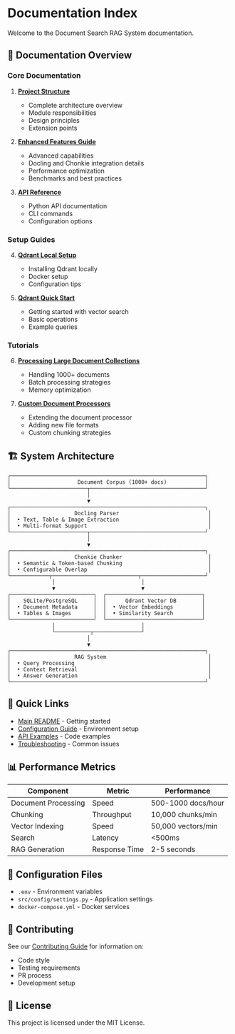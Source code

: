 # Documentation Index

Welcome to the Document Search RAG System documentation.

## 📖 Documentation Overview

### Core Documentation

1. **[Project Structure](PROJECT_STRUCTURE.md)**
   - Complete architecture overview
   - Module responsibilities
   - Design principles
   - Extension points

2. **[Enhanced Features Guide](README_ENHANCED.md)**
   - Advanced capabilities
   - Docling and Chonkie integration details
   - Performance optimization
   - Benchmarks and best practices

3. **[API Reference](api_reference.md)**
   - Python API documentation
   - CLI commands
   - Configuration options

### Setup Guides

4. **[Qdrant Local Setup](QDRANT_LOCAL_GUIDE.md)**
   - Installing Qdrant locally
   - Docker setup
   - Configuration tips

5. **[Qdrant Quick Start](QDRANT_QUICK_START.md)**
   - Getting started with vector search
   - Basic operations
   - Example queries

### Tutorials

6. **[Processing Large Document Collections](tutorials/large_corpus_processing.md)**
   - Handling 1000+ documents
   - Batch processing strategies
   - Memory optimization

7. **[Custom Document Processors](tutorials/custom_processors.md)**
   - Extending the document processor
   - Adding new file formats
   - Custom chunking strategies

## 🏗️ System Architecture

```
┌─────────────────────────────────────────────────────────────┐
│                     Document Corpus (1000+ docs)            │
└────────────────────────┬────────────────────────────────────┘
                         │
                         ▼
┌─────────────────────────────────────────────────────────────┐
│                    Docling Parser                            │
│  • Text, Table & Image Extraction                            │
│  • Multi-format Support                                      │
└────────────────────────┬────────────────────────────────────┘
                         │
                         ▼
┌─────────────────────────────────────────────────────────────┐
│                    Chonkie Chunker                           │
│  • Semantic & Token-based Chunking                           │
│  • Configurable Overlap                                      │
└────────────┬───────────────────────────┬────────────────────┘
              │                           │
              ▼                           ▼
┌──────────────────────────┐  ┌──────────────────────────────┐
│    SQLite/PostgreSQL     │  │      Qdrant Vector DB        │
│  • Document Metadata     │  │  • Vector Embeddings         │
│  • Tables & Images       │  │  • Similarity Search         │
└──────────────────────────┘  └──────────────────────────────┘
              │                           │
              └───────────┬───────────────┘
                         │
                         ▼
┌─────────────────────────────────────────────────────────────┐
│                    RAG System                                │
│  • Query Processing                                          │
│  • Context Retrieval                                         │
│  • Answer Generation                                         │
└─────────────────────────────────────────────────────────────┘
```

## 🚀 Quick Links

- [Main README](../README.md) - Getting started
- [Configuration Guide](configuration.md) - Environment setup
- [API Examples](examples.md) - Code examples
- [Troubleshooting](troubleshooting.md) - Common issues

## 📊 Performance Metrics

| Component | Metric | Performance |
|-----------|--------|-------------|
| Document Processing | Speed | 500-1000 docs/hour |
| Chunking | Throughput | 10,000 chunks/min |
| Vector Indexing | Speed | 50,000 vectors/min |
| Search | Latency | <500ms |
| RAG Generation | Response Time | 2-5 seconds |

## 🔧 Configuration Files

- `.env` - Environment variables
- `src/config/settings.py` - Application settings
- `docker-compose.yml` - Docker services

## 📝 Contributing

See our [Contributing Guide](CONTRIBUTING.md) for information on:
- Code style
- Testing requirements
- PR process
- Development setup

## 📄 License

This project is licensed under the MIT License.